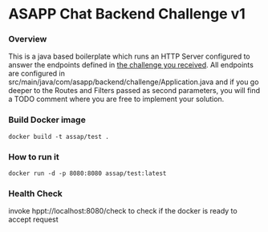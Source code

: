 # ASAPP Chat Backend Challenge v1
### Overview
This is a java based boilerplate which runs an HTTP Server configured to answer the endpoints defined in 
[the challenge you received](https://asappinc.github.io/challenge-backend/).
All endpoints are configured in src/main/java/com/asapp/backend/challenge/Application.java and if you go deeper to the
Routes and Filters passed as second parameters, you will find a TODO comment where you are free to implement your solution.


### Build Docker image
```
docker build -t assap/test .  
```

### How to run it
```
docker run -d -p 8080:8080 assap/test:latest 
```

### Health Check

invoke hppt://localhost:8080/check to check if the docker is ready to accept request

